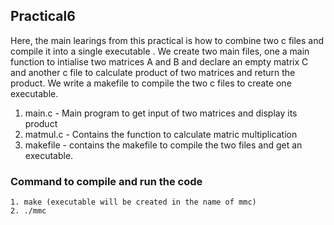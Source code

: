 ## Practical6

Here, the main learings from this practical is how to combine two c files and compile it into a single executable .
We create two main files, one a main function to intialise two matrices A and B and declare an empty matrix C and another c file to calculate product of two matrices and return the product.
We write a makefile to compile the two c files to create one executable.

1. main.c - Main program to get input of two matrices and display its product
2. matmul.c - Contains the function to calculate matric multiplication
3. makefile - contains the makefile to compile the two files and get an executable.

### Command to compile and run the code
    1. make (executable will be created in the name of mmc)
    2. ./mmc

